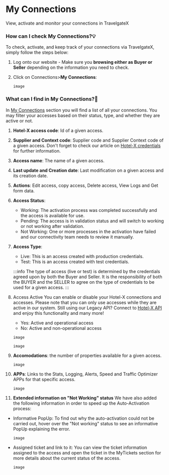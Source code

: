 ﻿---
sidebar_position: 1
---

# My Connections

View, activate and monitor your connections in TravelgateX


### How can I check My Connections?💡
To check, activate, and keep track of your connections via TravelgateX, simply follow the steps below:

1. Log onto our website - Make sure you **browsing either as Buyer or Seller** depending on the information you need to check.

2. Click on Connections>**My Connections**:

	```
	image
	```

### What can I find in My Connections?🔎
In [My Connections](https://app.travelgatex.com/connections/myconnections) section you will find a list of all your connections. You may filter your accesses based on their status, type, and whether they are active or not.

1. **Hotel-X access code**: Id of a given access.

1. **Supplier and Context code**: Supplier code and Supplier Context code of a given access. Don't forget to check our article on [Hotel-X credentials](https://knowledge.travelgate.com/hotel-x-credentials) for further information.

1. **Access name**: The name of a given access.

1. **Last update and Creation date**: Last modification on a given access and its creation date.

1. **Actions**: Edit access, copy access, Delete access, View Logs and Get form data.

1. **Access Status**:
	- Working: The activation process was completed successfully and the access is available for use.
	- Pending: The access is in validation status and will switch to working or not working after validation.
	- Not Working: One or more processes in the activation have failed and our connectivity team needs to review it manually.
1. **Access Type**:
	- Live: This is an access created with production credentials.
	- Test: This is an access created with test credentials.

	:::info
	The type of access (live or test) is determined by the credentials agreed upon by both the Buyer and Seller. It is the responsibility of both the BUYER and the SELLER to agree on the type of credentials to be used for a given access.
	:::

1. Access Active
You can enable or disable your Hotel-X connections and accesses. Please note that you can only use accesses while they are active in our system. Still using our Legacy API? Connect to [Hotel-X API](https://docs.travelgatex.com/connectiontypesbuyers/hotel-x/) and enjoy this functionality and many more!

	- Yes: Active and operational access
	- No: Active and non-operational access

	```
	image
	```

	```
	image
	```

1. **Accomodations**: the number of properties available for a given access.

	```
	image
	```

1. **APPs**: Links to the Stats, Logging, Alerts, Speed and Traffic Optimizer APPs for that specific access.

	```
	image
	```

1. **Extended information on "Not Working" status**
We have also added the following information in order to speed up the Auto-Activation process:

- Informative PopUp: To find out why the auto-activation could not be carried out, hover over the "Not working" status to see an informative PopUp explaining the error.

 	```
	image
	```

- Assigned ticket and link to it: You can view the ticket information assigned to the access and open the ticket in the MyTickets section for more details about the current status of the access. 

	```
	image
	```
